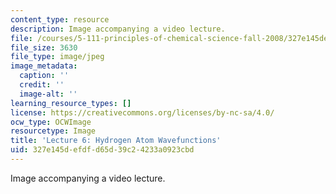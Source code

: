 ```yaml
---
content_type: resource
description: Image accompanying a video lecture.
file: /courses/5-111-principles-of-chemical-science-fall-2008/327e145defdfd65d39c24233a0923cbd_6.jpg
file_size: 3630
file_type: image/jpeg
image_metadata:
  caption: ''
  credit: ''
  image-alt: ''
learning_resource_types: []
license: https://creativecommons.org/licenses/by-nc-sa/4.0/
ocw_type: OCWImage
resourcetype: Image
title: 'Lecture 6: Hydrogen Atom Wavefunctions'
uid: 327e145d-efdf-d65d-39c2-4233a0923cbd
---
```

Image accompanying a video lecture.